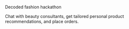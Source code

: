 Decoded fashion hackathon

Chat with beauty consultants, get tailored personal product
recommendations, and place orders.

